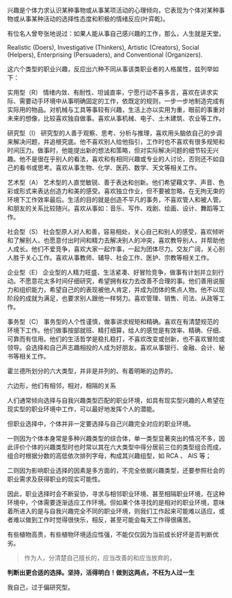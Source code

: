 兴趣是个体力求认识某种事物或从事某项活动的心理倾向，它表现为个体对某种事物或从事某种活动的选择性态度和积极的情绪反应(叶弈乾)。

有位名人曾夸张地说过：如果人能从事自己感兴趣的工作，那么，人生就是天堂。

Realistic (Doers), Investigative (Thinkers), Artistic (Creators), Social (Helpers), Enterprising (Persuaders), and Conventional (Organizers).

这六个类型的职业兴趣，反应出六种不同从事该类职业者的人格属性，兹列举如下：

实用型（R）
    情绪内敛、有耐性、坦诚直率，宁愿行动不喜多言，喜欢在讲求实际、需要动手环境中从事明确固定的工作，依既定的规则，一步一步地制造完成有实际用的物品。对机械与工具等事较有兴趣，生活上亦以实用为重，眼前的事重对未来的想像，比较喜欢独自做事。喜欢从事机械、电子、土木建筑、农业等工作。

研究型（I）
   研究型的人善于观察、思考、分析与推理，喜欢用头脑依自己的步调来解决问题，并追根究底。他不喜欢别人给他指引，工作时也不喜欢有很多规矩和时间压力。做事时，他能提出新的想法和策略，但对实际解决问题的细节较无兴趣。他不是很在乎别人的看法，喜欢和有相同兴趣或专业的人讨论，否则还不如自己的看书或思考。喜欢从事生物、化学、医药、数学、天文等相关工作。

艺术型（A）
    艺术型的人直觉敏锐、善于表达和创新。他们希望藉文字、声音、色彩或形式来表达创造力和美的感受。喜欢独立作业，但不要被忽略，在无拘无束的环境下工作效率最后。生活的目的就是创造不平凡的事务，不喜欢管人和被人管。和朋友的关系比较随兴。喜欢从事如：音乐、写作、戏剧、绘画、设计、舞蹈等工作。

社会型（S）
    社会型原人对人和善，容易相处，关心自己和别人的感受，喜欢倾听和了解别人，也愿意付出时间和精力去解决别人的冲突，喜欢教导别人，并帮助他人成长。他们不爱竞争，喜欢大家一起作事，一起为团体尽力。交友广阔，关心别人胜于关心工作。喜欢从事教师、辅导、社会工作、医护、宗教等相关工作。

企业型（E）
    企业型的人精力旺盛、生活紧凑、好冒险竞争，做事有计划并立刻行动。不愿意花太多时间仔细研究，希望拥有权力去改善不合理的事。他们善用说服力和组织能力，希望自己的的表现被他人肯定，并成为团体的焦点人物。他不以现阶段的成就为满足，也要求别人跟他一样努力。喜欢管理、销售、司法、从政等工作。

事务型（C）
    事务型的人个性谨慎，做事讲求规矩和精确。喜欢在有清楚规范的环境下工作。他们做事按部就班、精打细算，给人的感觉是有效率、精确、仔细、可靠而有信用。他们的生活哲学是稳扎稳打，不喜欢改变或创新，也不喜欢冒险或领导。会选择和自己声志趣相投的人成为好朋友。喜欢从事银行、金融、会计、秘书等相关工作。


霍兰德所划分的六大类型，并非是并列的、有着明晰的边界的。

六边形，他们有相邻，相对，相隔的关系

人们通常倾向选择与自我兴趣类型匹配的职业环境，如具有现实型兴趣的人希望在现实型的职业环境中工作，可以最好地发挥个人的潜能。

但职业选择中，个体并非一定要选择与自己兴趣完全对应的职业环境。

一则因为个体本身常是多种兴趣类型的综合体，单一类型显著突出的情况不多，因此评价个体的兴趣类型时也时常以其在六大类型中得分居前三位的类型组合而成，组合时根据分数的高低依次排列字母，构成其兴趣组型，如 RCA 、 AIS 等；

二则因为影响职业选择的因素是多方面的，不完全依据兴趣类型，还要参照社会的职业需求及获得职业的现实可能性。

因此，职业选择时会不断妥协，寻求与相邻职业环境、甚至相隔职业环境，在这种环境中，个体需要逐渐适应工作环境。但如果个体寻找的是相对的职业环境，意味着所进入的是与自我兴趣完全不同的职业环境，则我们工作起来可能难以适应，或者难以做到工作时觉得很快乐，相反，甚至可能会每天工作得很痛苦。


有些植物高贵，有些植物环境适应性强，不能仅仅因为当前成长好坏是否判断优劣。

> 作为人，分清楚自己擅长的，应当改善的和应当放弃的，

**判断出更合适的选择。坚持，活得明白！做到这两点，不枉为人过一生**

我自己，过于偏研究型。
